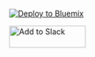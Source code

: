 
[![Deploy to Bluemix](https://bluemix.net/deploy/button.png)](https://bluemix.net/deploy?repository=https://github.com/ceiran316/Slack-Meetings-bot&branch=master)

<a href="https://slack.com/oauth/authorize?client_id=474069147127.472416458945&scope=chat:write:bot,channels:history,bot,commands,links:read,links:write"><img alt="Add to Slack" height="40" width="139" src="https://platform.slack-edge.com/img/add_to_slack.png" srcset="https://platform.slack-edge.com/img/add_to_slack.png 1x, https://platform.slack-edge.com/img/add_to_slack@2x.png 2x" /></a>
